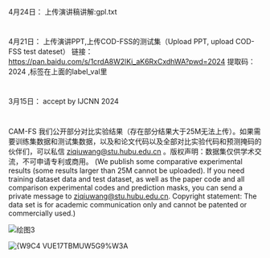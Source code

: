 4月24日：
上传演讲稿讲解:gpl.txt
#
4月21日：
上传演讲PPT,上传COD-FSS的测试集（Upload PPT, upload COD-FSS test dateset） 链接：https://pan.baidu.com/s/1crdA8W2lKi_aK6RxCxdhWA?pwd=2024  提取码：2024  ,标签在上面的label_val里
#
3月15日：
accept by IJCNN 2024
#
CAM-FS
  我们公开部分对比实验结果（存在部分结果大于25M无法上传）。如果需要训练集数据和测试集数据，以及和论文代码以及全部对比实验代码和预测掩码的伙伴们，可以私信 ziqiuwang@stu.hubu.edu.cn 。版权声明：数据集仅供学术交流，不可申请专利或商用。
  (We publish some comparative experimental results (some results larger than 25M cannot be uploaded). If you need training dataset data and test dataset, as well as the paper code and all comparison experimental codes and prediction masks, you can send a private message to ziqiuwang@stu.hubu.edu.cn. Copyright statement: The data set is for academic communication only and cannot be patented or commercially used.)


![绘图3](https://github.com/ZiQiuWang/FSS-COD/assets/122528037/66d9ce2f-b739-4e78-9bec-a47d06fdccaf)

![{W9C4 VUE17TBMUW5G9%W3A](https://github.com/ZiQiuWang/FSS-COD/assets/122528037/035fdbba-1caa-4ce2-a39c-df1781bc8a7b)

